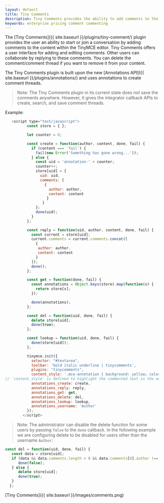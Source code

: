 ```yaml
---
layout: default
title: Tiny Comments
description: Tiny Comments provides the ability to add comments to the content and collaborate with other users for content editing.
keywords: enterprise pricing comment commenting
---
```


The [Tiny Comments]({{ site.baseurl }}/plugins/tiny-comment/) plugin provides the user an ability to start or join a conversation by adding comments to the content within the TinyMCE editor.
Tiny Comments offers a user interface for adding and editing comments. Other users can collaborate by replying to these comments. You can delete the comment/comment thread if you want to remove it from your content.

The Tiny Comments plugin is built upon the new [Annotations API]({{ site.baseurl }}/plugins/annotations/) and uses annotations to create comment threads.

> Note: The Tiny Comments plugin in its current state does not save the comments anywhere. However, it gives the integrator callback APIs to create, search, and save comment threads.

Example:

```js
   <script type="text/javascript">
          const store = { };

          let counter = 0;

          const create = function(author, content, done, fail) {
            if (content === 'fail') {
              fail(new Error('Something has gone wrong...'));
            } else {
              const uid = 'annotation-' + counter;
              counter++;
              store[uid] = {
                uid: uid,
                comments: [
                  {
                    author: author,
                    content: content
                   }
                 ]
              };
              done(uid);
            }
          };

          const reply = function(uid, author, content, done, fail) {
            const current = store[uid];
            current.comments = current.comments.concat([
              {
               author: author,
               content: content
              }
            ]);
            done();
          };

          const get = function(done, fail) {
            const annotations = Object.keys(store).map(function(s) {
              return store[s];
            });

            done(annotations);
          };

          const del = function(uid, done, fail) {
            delete store[uid];
            done(true);
          };

          const lookup = function(uid, done, fail) {
            done(store[uid]);
          };

          tinymce.init({
            selector: "#textarea",
            toolbar: 'bold italic underline | tinycomments',
            plugins: "tinycomments",
            content_style: '.mce-annotation { background: yellow; color: black; } .tc-active-annotation {background: lime; color: black; }',
// `content_style` is defined to highlight the commented text in the editor. You can choose a different color as per your preference.
            annotations_create: create,
            annotations_reply: reply,
            annotations_get: get,
            annotations_delete: del,
            annotations_lookup: lookup,
            annotations_username: 'Author'
          });
        </script>
```
> Note: The administrator can disable the delete function for some users by passing `false` to the `done` callback. In the following example we are configuring delete to be disabled for users other than the username `Author`:
```js
const del = function(uid, done, fail) {
   const data = store[uid];
   if (data && data.comments.length > 0 && data.comments[0].author !== 'Author') {
      done(false);
   } else {
      delete store[uid];
      done(true);
   }
  };
```

[Tiny Comments]({{ site.baseurl }}/images/comments.png)
